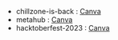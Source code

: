 - chillzone-is-back : [Canva](https://www.canva.com/design/DAFvtlsvxrA/qSOqY508r1i6mKb0fQ6LnQ/edit)
- metahub : [Canva](https://www.canva.com/design/DAFw7CW63qE/lUQ4BRwwNBlFzLYT0x6pIg/edit)
- hacktoberfest-2023 : [Canva](https://www.canva.com/design/DAFv5EQEEdg/9Txv8fKzHXBgeSaRhlmzLw/edit)